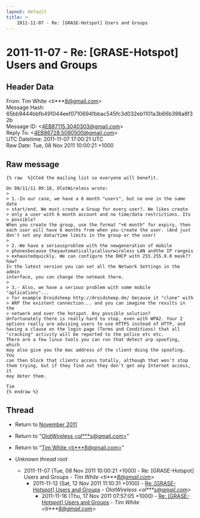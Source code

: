 ```yaml
---
layout: default
title: >
    2011-11-07 - Re: [GRASE-Hotspot] Users and Groups
---
```


# 2011-11-07 - Re: [GRASE-Hotspot] Users and Groups

## Header Data

From: Tim White \<ti***8@gmail.com\><br>
Message Hash: 65bb9444bbfb491044eef0710694fbbac545fc3d032eb1101a3b66b398a8f32b<br>
Message ID: \<4EB87115.3040303@gmail.com\><br>
Reply To: \<4EB86728.5090500@gmail.com\><br>
UTC Datetime: 2011-11-07 17:00:21 UTC<br>
Raw Date: Tue, 08 Nov 2011 10:00:21 +1000<br>

## Raw message

```
{% raw  %}CCed the mailing list so everyone will benefit.

On 08/11/11 09:18, OlotWireless wrote:
>
> 1.-In our case, we have a 6 month "users", but no one in the same date 
> start/end. We must create a Group for every user?. We likes create 
> only a user with 6 month account and no time/data restrictions. Its 
> possible?
When you create the group, use the format "+6 month" for expiry, then 
each user will have 6 months from when you create the user. (And just 
don't set any data/time limits in the group or the user)
>
> 2.-We have a seriousproblem with the newgeneration of mobile 
> phonesbecause theyautomaticallycallourwireless LAN andthe IP rangeis 
> exhaustedquickly. We can configure the DHCP with 255.255.0.0 mask?? how?
In the latest version you can set all the Network Settings in the admin 
interface, you can change the netmask there.
>
> 3.- Also, we have a serious problem with some mobile "aplications"... 
> for example Droidsheep http://droidsheep.de/ because it "clone" with 
> ARP the existent connection... and you can imagine the results in the 
> network and over the hotspot. Any possible solution?
Unfortunately there is really hard to stop, even with WPA2. Your 2 
options really are advising users to use HTTPS instead of HTTP, and 
having a clause on the login page (Terms and Conditions) that all 
"cracking" activity will be reported to the police etc etc.
There are a few linux tools you can run that detect arp spoofing, which 
may also give you the mac address of the client doing the spoofing. You 
can then block that clients access totally, although that won't stop 
them trying, but if they find out they don't get any Internet access, it 
may deter them.

Tim
{% endraw %}
```

## Thread

+ Return to [November 2011](/archive/2011/11)

+ Return to "[OlotWireless <ol***s<span>@</span>gmail.com>](/authors/ol___s_at_gmail_com)"
+ Return to "[Tim White <ti***8<span>@</span>gmail.com>](/authors/ti___8_at_gmail_com)"

+ _Unknown thread root_
  + 2011-11-07 (Tue, 08 Nov 2011 10:00:21 +1000) - Re: [GRASE-Hotspot] Users and Groups - _Tim White \<ti***8@gmail.com\>_
    + 2011-11-12 (Sat, 12 Nov 2011 11:10:31 +0100) - [Re: [GRASE-Hotspot] Users and Groups](/archive/2011/11/447a34492544951eb7aefafda4e3e0bcd953a7e070fcbd3d603cef0c2c18b0a7) - _OlotWireless \<ol***s@gmail.com\>_
      + 2011-11-16 (Thu, 17 Nov 2011 07:57:05 +1000) - [Re: [GRASE-Hotspot] Users and Groups](/archive/2011/11/373219ba82cc5f8914366a48c31097dd4fb9985cdf4473cf3cbb8729812e4713) - _Tim White \<ti***8@gmail.com\>_


